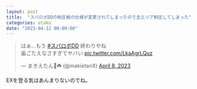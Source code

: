```yaml
---
layout: post
title:  "スパロボDDの制圧戦の仕様が変更されてしまったので全エリア制圧してしまった"
categories: otaku
date: "2023-04-12 00:00:00"
---
```


<blockquote class="twitter-tweet tw-align-center"><p lang="ja" dir="ltr">はぁ…もう <a href="https://twitter.com/hashtag/%E3%82%B9%E3%83%91%E3%83%AD%E3%83%9CDD?src=hash&amp;ref_src=twsrc%5Etfw">#スパロボDD</a> 終わりやね<br>歯ごたえなさすぎてヤバい <a href="https://t.co/LkaAgrLQuz">pic.twitter.com/LkaAgrLQuz</a></p>&mdash; まきえたん🥦☘️ (@makietanX) <a href="https://twitter.com/makietanX/status/1644732940700766209?ref_src=twsrc%5Etfw">April 8, 2023</a></blockquote> <script async src="https://platform.twitter.com/widgets.js" charset="utf-8"></script>

EXを登る気はあんまりないのでね。
